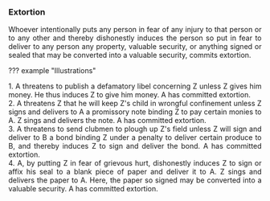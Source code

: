### Extortion
<div style="text-align: justify">

Whoever intentionally puts any person in fear of any injury to that person or to any other and thereby dishonestly induces the person so put in fear to deliver to any person any property, valuable security, or anything signed or sealed that may be converted into a valuable security, commits extortion.

</div>

??? example "Illustrations"
    <div style="text-align: justify"> 1. A threatens to publish a defamatory libel concerning Z unless Z gives him money. He thus induces Z to give him money. A has committed extortion.
    <div style="text-align: justify"> 2. A threatens Z that he will keep Z's child in wrongful confinement unless Z signs and delivers to A a promissory note binding Z to pay certain monies to A. Z sings and delivers the note. A has committed extortion.
    <div style="text-align: justify"> 3. A threatens to send clubmen to plough up Z's field unless Z will sign and deliver to B a bond binding Z under a penalty to deliver certain produce to B, and thereby induces Z to sign and deliver the bond. A has committed extortion.
    <div style="text-align: justify"> 4. A, by putting Z in fear of grievous hurt, dishonestly induces Z to sign or affix his seal to a blank piece of paper and deliver it to A. Z sings and delivers the paper to A. Here, the paper so signed may be converted into a valuable security. A has committed extortion.


